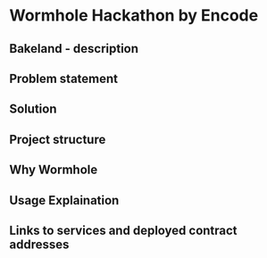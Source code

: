 # Wormhole Hackathon by Encode

## Bakeland - description

## Problem statement 

## Solution

## Project structure

## Why Wormhole

## Usage Explaination

## Links to services and deployed contract addresses
